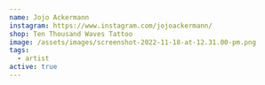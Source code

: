 ```yaml
---
name: Jojo Ackermann
instagram: https://www.instagram.com/jojoackermann/
shop: Ten Thousand Waves Tattoo
image: /assets/images/screenshot-2022-11-18-at-12.31.00-pm.png
tags:
  - artist
active: true
---
```

